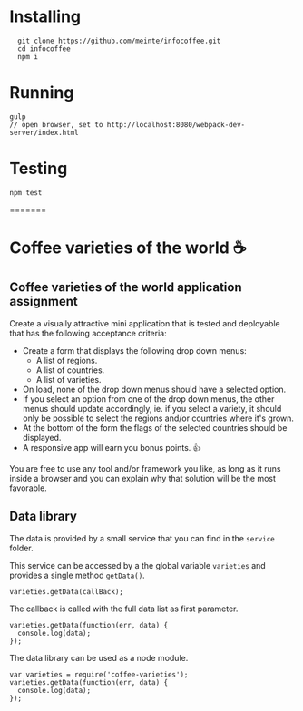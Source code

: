 
# Installing

```
  git clone https://github.com/meinte/infocoffee.git
  cd infocoffee
  npm i
```

# Running

```
gulp
// open browser, set to http://localhost:8080/webpack-dev-server/index.html
```

# Testing

```
npm test
```

=======

# Coffee varieties of the world ☕️

## Coffee varieties of the world application assignment

Create a visually attractive mini application that is tested and deployable that has the following acceptance criteria:
- Create a form that displays the following drop down menus:
    - A list of regions.
    - A list of countries.
    - A list of varieties.
- On load, none of the drop down menus should have a selected option.
- If you select an option from one of the drop down menus, the other menus should update accordingly, ie. if you select a variety, it should only be possible to select the regions and/or countries where it's grown.
- At the bottom of the form the flags of the selected countries should be displayed.
- A responsive app will earn you bonus points. 👍

You are free to use any tool and/or framework you like, as long as it runs inside a browser and you can explain why that solution will be the most favorable.


## Data library

The data is provided by a small service that you can find in the `service` folder.

This service can be accessed by a the global variable `varieties` and provides a single method `getData()`.

```
varieties.getData(callBack);
```

The callback is called with the full data list as first parameter.

```
varieties.getData(function(err, data) {
  console.log(data);
});
```

The data library can be used as a node module.

```
var varieties = require('coffee-varieties');
varieties.getData(function(err, data) {
  console.log(data);
});
```
